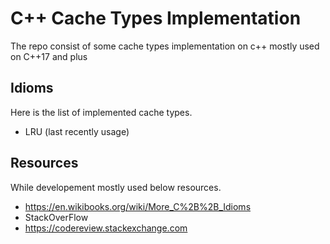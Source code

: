 # C++ Cache Types Implementation

The repo consist of some cache types implementation on c++
mostly used on C++17 and plus

## Idioms
Here is the list of implemented cache types.
- LRU (last recently usage)

## Resources
While developement mostly used below resources.

- https://en.wikibooks.org/wiki/More_C%2B%2B_Idioms
- StackOverFlow
- https://codereview.stackexchange.com